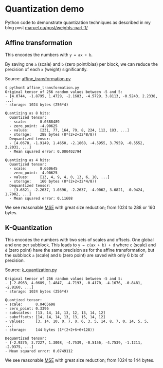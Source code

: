# Quantization demo

Python code to demonstrate quantization techniques as described in my blog post
[maruel.ca/post/weights-part-1/](https://maruel.ca/post/weights-part-1/)


## Affine transformation

This encodes the numbers with `y = ax + b`.

By saving one `a` (scale) and `b` (zero point/bias) per block, we can reduce the precision of each `x`
(weight) significantly.

Source: [affine_transformation.py](affine_transformation.py)

```
$ python3 affine_transformation.py
Original tensor of 256 random values between -5 and 5:
- [4.0744, -1.8795, 1.4729, -2.1683, -4.5729, 3.8113, -0.5243, 2.2338, ...]
- storage: 1024 bytes (256*4)

Quantizing as 8 bits:
  Quantized tensor:
  - scale:      0.0388489
  - zero_point: -4.90625
  - values:     [231, 77, 164, 70, 8, 224, 112, 183, ...]
  - storage:    288 bytes (8*(2+2+32*8/8))
  Dequantized tensor:
  - [4.0678, -1.9149, 1.4650, -2.1868, -4.5955, 3.7959, -0.5552, 2.2031, ...]
  - Mean squared error: 0.000402794

Quantizing as 4 bits:
  Quantized tensor:
  - scale:      0.660645
  - zero_point: -4.90625
  - values:     [13, 4, 9, 4, 0, 13, 6, 10, ...]
  - storage:    160 bytes (8*(2+2+32*4/8))
  Dequantized tensor:
  - [3.6821, -2.2637, 1.0396, -2.2637, -4.9062, 3.6821, -0.9424, 1.7002, ...]
  - Mean squared error: 0.11608
```

We see reasonable [MSE](https://en.wikipedia.org/wiki/Mean_squared_error) with
great size reduction; from 1024 to 288 or 160 bytes.


## K-Quantization

This encodes the numbers with two sets of scales and offsets. One global and one per subblock. This leads to
`y = c(ax + b) + d` where `c` (scale) and `d` (zero point) have the same precision as for the affine
transformation, but the subblock `a` (scale) and `b` (zero point) are saved with only 6 bits of precision.

Source: [k_quantization.py](k_quantization.py)

```
Original tensor of 256 random values between -5 and 5:
- [-2.8963, 4.0689, 1.4847, -4.7193, -0.4170, -4.1676, -0.8481, -2.8160, ...]
- storage: 1024 bytes (256*4)

Quantized tensor:
- scale:      0.0465698
- zero_point: 0.3396
- subscales:  [13, 14, 14, 13, 12, 13, 14, 12]
- suboffsets: [14, 14, 14, 13, 13, 15, 14, 12]
- values:     [3, 14, 10, 0, 7, 0, 6, 3, 5, 14, 8, 7, 0, 14, 5, 5, ...]
- storage:    144 bytes (1*(2+2+6+6+128))

Dequantized tensor:
- [-2.9375, 3.7227, 1.3008, -4.7539, -0.5156, -4.7539, -1.1211, -2.9375, ...]
- Mean squared error: 0.0749112
```

We see reasonable [MSE](https://en.wikipedia.org/wiki/Mean_squared_error) with
great size reduction; from 1024 to 144 bytes.
